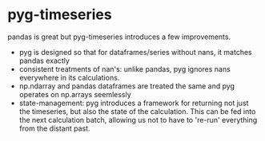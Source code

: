 # pyg-timeseries
pandas is great but pyg-timeseries introduces a few improvements. 

* pyg is designed so that for dataframes/series without nans, it matches pandas exactly 
* consistent treatments of nan's: unlike pandas, pyg ignores nans everywhere in its calculations.
* np.ndarray and pandas dataframes are treated the same and pyg operates on np.arrays seemlessly
* state-management: pyg introduces a framework for returning not just the timeseries, but also the state of the calculation. This can be fed into the next calculation batch, allowing us not to have to 're-run' everything from the distant past.
